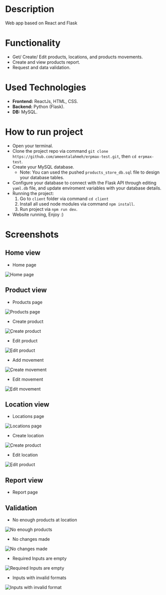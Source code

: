 # Description
Web app based on React and Flask
 
# Functionality
 - Get/ Create/ Edit products, locations, and products movements.
 - Create and view products report.
 - Request and data validation.
 
# Used Technologies
 - **Frontend:** ReactJs, HTML, CSS.
 - **Backend:** Python (Flask).
 - **DB:** MySQL.

# How to run project
 - Open your terminal.
 - Clone the project repo via command `git clone https://github.com/ameentalahmeh/erpmax-test.git`, then `cd erpmax-test`.
 - Create your MySQL database.
    - Note: You can used the pushed `products_store_db.sql` file to design your database tables.
 - Configure your database to connect with the Flask API through editing `yaml.db` file, and update enviroment variables with your database details.
 - Running the project:
    1. Go to `client` folder via command `cd client`
    2. Install all used node modules via command `npm install`.
    3. Run project via `npm run dev`.
  - Website running, Enjoy :) 

# Screenshots
  ## Home view
  - Home page
  
  ![Home page](https://i.ibb.co/qBDPXhh/Whats-App-Image-2021-01-19-at-1-11-11-AM.jpg)
  
 ## Product view
  - Products page
  
  ![Products page](https://i.imgur.com/y3IRIN6.png)
  
  - Create product
  
  ![ِCreate product](https://i.imgur.com/HHD4hg1.png)
  
  - Edit product
  
  ![ِEdit product](https://i.imgur.com/bbqMxE1.png)
  
  
  - Add movement
  
  ![ِCreate movement](https://i.imgur.com/bIUB5Ng.png)
  
  - Edit movement
  
  ![ِEdit movement](https://i.imgur.com/aCNaXym.png)
 
 ## Location view
  - Locations page
  
  ![Locations page](https://i.imgur.com/UabvRYy.png)
  
  - Create location
  
  ![ِCreate product](https://i.imgur.com/HHD4hg1.png)
  
  - Edit location
  
  ![ِEdit product](https://i.imgur.com/Yvu2aGR.png)
  
  ## Report view
  - Report page
  
  ## Validation
  - No enough products at location
  
  ![No enough products](https://i.imgur.com/1iHo9Ps.png)
  
  - No changes made
  
  ![No changes made](https://i.imgur.com/IHsBrjY.png)
  
  - Required Inputs are empty
  
  ![Required Inputs are empty](https://i.imgur.com/0ggKWfI.png)

  - Inputs with invalid formats
  
  ![Inputs with invalid format](https://i.imgur.com/SqhobLT.png)

  
